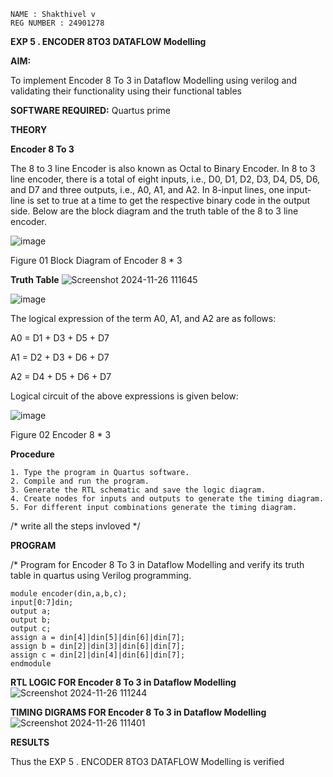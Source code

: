```
NAME : Shakthivel v
REG NUMBER : 24901278
```
**EXP 5 . ENCODER 8TO3 DATAFLOW Modelling**

**AIM:**

To implement  Encoder 8 To 3 in Dataflow Modelling using verilog and validating their functionality using their functional tables

**SOFTWARE REQUIRED:** Quartus prime

**THEORY**

**Encoder 8 To 3**

The 8 to 3 line Encoder is also known as Octal to Binary Encoder. In 8 to 3 line encoder, there is a total of eight inputs, i.e., D0, D1, D2, D3, D4, D5, D6, and D7 and three outputs, i.e., A0, A1, and A2. In 8-input lines, one input-line is set to true at a time to get the respective binary code in the output side. Below are the block diagram and the truth table of the 8 to 3 line encoder.

![image](https://github.com/naavaneetha/ENCODER8TO3DATAFLOW/assets/154305477/0bc242c1-eb9e-4c47-afe5-30428470efc3)

Figure 01  Block Diagram of Encoder 8 * 3

**Truth Table**
![Screenshot 2024-11-26 111645](https://github.com/user-attachments/assets/b5a804f5-e4f3-4cbc-9e9b-aa95b1f0f0d2)

![image](https://github.com/naavaneetha/ENCODER8TO3DATAFLOW/assets/154305477/35496b14-ae6e-4cd1-9abd-d6736b576575)

The logical expression of the term A0, A1, and A2 are as follows:

A0 = D1 + D3 + D5 + D7

A1 = D2 + D3 + D6 + D7

A2 = D4 + D5 + D6 + D7

Logical circuit of the above expressions is given below:

![image](https://github.com/naavaneetha/ENCODER8TO3DATAFLOW/assets/154305477/95acaee6-c873-4c75-89eb-ef09fb158053)

Figure 02  Encoder 8 * 3

**Procedure**
```
1. Type the program in Quartus software.
2. Compile and run the program.
3. Generate the RTL schematic and save the logic diagram.
4. Create nodes for inputs and outputs to generate the timing diagram.
5. For different input combinations generate the timing diagram.
```

/* write all the steps invloved */

**PROGRAM**

/* Program for Encoder 8 To 3 in Dataflow Modelling and verify its truth table in quartus using Verilog programming. 
```
module encoder(din,a,b,c);
input[0:7]din;
output a;
output b;
output c;
assign a = din[4]|din[5]|din[6]|din[7];
assign b = din[2]|din[3]|din[6]|din[7];
assign c = din[2]|din[4]|din[6]|din[7];
endmodule
```
**RTL LOGIC FOR Encoder 8 To 3 in Dataflow Modelling**
![Screenshot 2024-11-26 111244](https://github.com/user-attachments/assets/912ddcaa-3f0a-4219-885b-c2e766de6787)

**TIMING DIGRAMS FOR Encoder 8 To 3 in Dataflow Modelling**
![Screenshot 2024-11-26 111401](https://github.com/user-attachments/assets/78080323-52d1-4580-9d26-fb70e2f84d61)

**RESULTS**

Thus the EXP 5 . ENCODER 8TO3 DATAFLOW Modelling is verified


